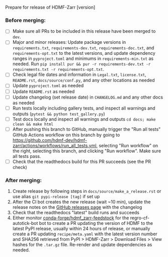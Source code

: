 Prepare for release of HDMF-Zarr [version]

### Before merging:
- [ ] Make sure all PRs to be included in this release have been merged to `dev`.
- [ ] Major and minor releases: Update package versions in `requirements.txt`, `requirements-dev.txt`,
  `requirements-doc.txt`, and `requirements-opt.txt` to the latest versions,
  and update dependency ranges in `pyproject.toml` and minimums in `requirements-min.txt` as needed.
  Run `pip install pur && pur -r requirements-dev.txt -r requirements.txt -r requirements-opt.txt`.
- [ ] Check legal file dates and information in `Legal.txt`, `license.txt`, `README.rst`, `docs/source/conf.py`,
  and any other locations as needed
- [ ] Update `pyproject.toml` as needed
- [ ] Update `README.rst` as needed
- [ ] Update changelog (set release date) in `CHANGELOG.md` and any other docs as needed
- [ ] Run tests locally including gallery tests, and inspect all warnings and outputs
  (`pytest && python test_gallery.py`)
- [ ] Test docs locally and inspect all warnings and outputs `cd docs; make clean && make html`
- [ ] After pushing this branch to GitHub, manually trigger the "Run all tests" GitHub Actions workflow on this
  branch by going to https://github.com/hdmf-dev/hdmf-zarr/actions/workflows/run_all_tests.yml, selecting
  "Run workflow" on the right, selecting this branch, and clicking "Run workflow". Make sure all tests pass.
- [ ] Check that the readthedocs build for this PR succeeds (see the PR check)

### After merging:
1. Create release by following steps in `docs/source/make_a_release.rst` or use alias `git pypi-release [tag]` if set up
2. After the CI bot creates the new release (wait ~10 min), update the release notes on the
   [GitHub releases page](https://github.com/hdmf-dev/hdmf-zarr/releases) with the changelog
3. Check that the readthedocs "latest" build runs and succeeds
4. Either monitor [conda-forge/hdmf_zarr-feedstock](https://github.com/conda-forge/hdmf_zarr-feedstock) for the
   regro-cf-autotick-bot bot to create a PR updating the version of HDMF to the latest PyPI release, usually within
   24 hours of release, or manually create a PR updating `recipe/meta.yaml` with the latest version number
   and SHA256 retrieved from PyPI > HDMF-Zarr > Download Files > View hashes for the `.tar.gz` file. Re-render and update
   dependencies as needed.
